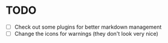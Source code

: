 # TODO

- [ ] Check out some plugins for better markdown management
- [ ] Change the icons for warnings (they don't look very nice)
